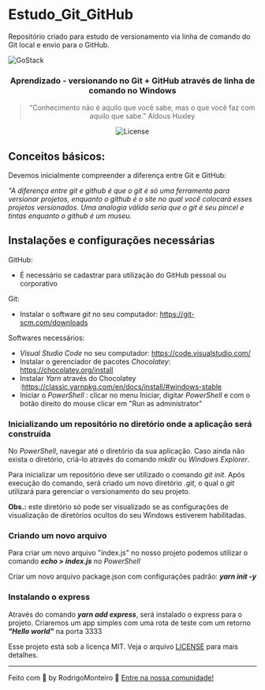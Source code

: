 # Estudo_Git_GitHub
Repositório criado para estudo de versionamento via linha de comando do Git local e envio para o GitHub.

<img alt="GoStack" src="https://storage.googleapis.com/golden-wind/bootcamp-gostack/header-desafios.png" />

<h3 align="center">
  Aprendizado - versionando no Git + GitHub através de linha de comando no Windows
</h3>

<blockquote align="center">
  “Conhecimento não é aquilo que você sabe, mas o que você faz com aquilo que sabe.” Aldous Huxley
</blockquote>

<p align="center">
  <img alt="License" src="https://img.shields.io/badge/license-MIT-%2304D361">
</p>

## Conceitos básicos: 
Devemos inicialmente compreender a diferença entre Git e GitHub:

<I>"A diferença entre git e github é que o git é só uma ferramenta para versionar projetos, enquanto o github
é o site no qual você colocará esses projetos versionados. 
Uma analogia válida seria que o git é seu pincel e tintas enquanto o github é um museu. </I>

## Instalações e configurações necessárias

GitHub:
<ul>
  <li>É necessário se cadastrar para utilização do GitHub pessoal ou corporativo</li>
</ul>

Git:
<ul>
  <li>Instalar o software <I>git</I> no seu computador: <a href="https://git-scm.com/downloads">https://git-scm.com/downloads</a></li>
</ul>

Softwares necessários:
<ul>
  <li><I>Visual Studio Code</I> no seu computador: <a href="https://code.visualstudio.com/">https://code.visualstudio.com/</a></li>
  <li>Instalar o gerenciador de pacotes <I>Chocolatey</I>: <a href="https://chocolatey.org/install">https://chocolatey.org/install</a></li>
  <li>Instalar <I>Yarn</I> através do Chocolatey :<a href="https://classic.yarnpkg.com/en/docs/install/#windows-stable">https://classic.yarnpkg.com/en/docs/install/#windows-stable</a></li>
  <li>Iniciar o <I>PowerShell</I> : clicar no menu Iniciar, digitar <I>PowerShell</I> e com o botão direito do mouse clicar em "Run as administrator"</li>
</ul>


### Inicializando um repositório no diretório onde a aplicação será construída

<p>
  No <I>PowerShell</I>, navegar até o diretório da sua aplicação. Caso ainda não exista o diretório, criá-lo através do comando <I>mkdir</I> ou 
  <I>Windows Explorer</I>.
</p>

<p>
  Para inicializar um repositório deve ser utilizado o comando <I>git init</I>. Após execução do comando, será criado um novo
  diretório <I>.git</I>, o qual o <I>git</I> utilizará para gerenciar o versionamento do seu projeto.
  
  <p>
    <b>Obs.:</b> este diretório só pode ser visualizado se as configurações de visualização de diretórios ocultos do seu Windows estiverem habilitadas.
  </p>
</p>

### Criando um novo arquivo 

<p>
  Para criar um novo arquivo "index.js" no nosso projeto podemos utilizar o comando <b><I>echo > index.js</I></b> no <I>PowerShell</I>
  
  Criar um novo arquivo package.json com configurações padrão: <b><I>yarn init -y </I></b>
</p>

### Instalando o express
<p>
  Através do comando <b><I>yarn add express</I></b>, será instalado o express para o projeto. Criaremos um app simples com uma rota de teste com um retorno <b><I>"Hello world"</I></b> 
  na porta 3333
</p>



Esse projeto está sob a licença MIT. Veja o arquivo [LICENSE](LICENSE) para mais detalhes.

---

Feito com 💜 by RodrigoMonteiro :wave: [Entre na nossa comunidade!](https://discordapp.com/invite/gCRAFhc)
